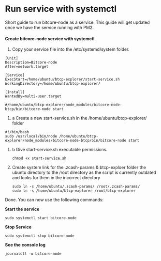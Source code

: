# Run service with systemctl



Short guide to run bitcore-node as a service. This guide will get updated once we have the service running with PM2.

#### Create bitcore-node service with systemctl

1. Copy your service file into the /etc/systemd/system folder.

```text
[Unit]
Description=Bitcore-node
After=network.target

[Service]
ExecStart=/home/ubuntu/btcp-explorer/start-service.sh
WorkingDirectory=/home/ubuntu/btcp-explorer/

[Install]
WantedBy=multi-user.target

#/home/ubuntu/btcp-explorer/node_modules/bitcore-node-btcp/bin/bitcore-node start
```

1. a Create a new start-service.sh in the /home/ubuntu/btcp-explorer/ folder

```text
#!/bin/bash
sudo /usr/local/bin/node /home/ubuntu/btcp-explorer/node_modules/bitcore-node-btcp/bin/bitcore-node start
```

1. b Give start-service.sh executable permissions.

   ```text
   chmod +x start-service.sh
   ```

2. Create system link for the .zcash-params & btcp-exploer folder the ubuntu directory to the /root directory as the script is currently outdated and looks for them in the incorrect directory

   ```text
   sudo ln -s /home/ubuntu/.zcash-params/ /root/.zcash-params/
   sudo ln -s /home/ubuntu/btcp-explorer /root/btcp-explorer
   ```

Done. You can now use the following commands:

**Start the service**

```text
sudo systemctl start bitcore-node
```

**Stop Service**

```text
sudo systemctl stop bitcore-node
```

**See the console log**

```text
journalctl -u bitcore-node
```

